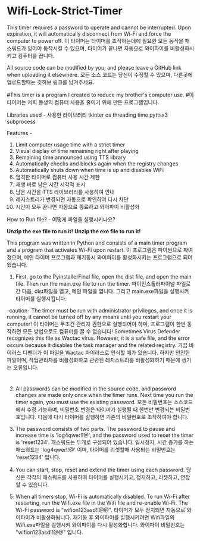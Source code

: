 # Wifi-Lock-Strict-Timer
This timer requires a password to operate and cannot be interrupted. Upon expiration, it will automatically disconnect from Wi-Fi and force the computer to power off.
이 타이머는 타이머를 조작하는데에 필요한 모든 동작을 패스워드가 있어야 동작시킬 수 있으며, 타이머가 끝나면 자동으로 와이파이를 비활성화시키고 컴퓨터를 끕니다.

All source code can be modified by you, and please leave a GitHub link when uploading it elsewhere.
모든 소스 코드는 당신이 수정할 수 있으며, 다른곳에 업로드할때는 깃허브 링크를 남겨주세요.

#This timer is a program I created to reduce my brother's computer use.
#이 타이머는 저희 동생의 컴퓨터 사용을 줄이기 위해 만든 프로그램입니다.

Libraries used -
사용한 라이브러리
tkinter
os
threading
time
pyttsx3
subprocess

Features -
1. Limit computer usage time with a strict timer
2. Visual display of time remaining right after playing
3. Remaining time announced using TTS library
4. Automatically checks and blocks again when the registry changes
5. Automatically shuts down when time is up and disables WiFi
1. 엄격한 타이머로 컴퓨터 사용 시간 제한
2. 재생 바로 남은 시간 시각적 표시
3. 남은 시간을 TTS 라이브러리를 사용하여 안내
4. 레지스트리가 변경되면 자동으로 확인하여 다시 차단
5. 시간이 모두 끝나면 자동으로 종료하고 와이파이 비활성화

How to Run file? - 어떻게 파일을 실행시키나요?

**Unzip the exe file to run it!**
**Unzip the exe file to run it!**

This program was written in Python and consists of a main timer program and a program that activates Wi-Fi upon restart.
이 프로그램은 파이썬으로 짜여졌으며, 메인 타이머 프로그램과 재기동시 와이파이를 활성화시키는 프로그램으로 되어있습니다.

1. First, go to the PyinstallerFinal file, open the dist file, and open the main file. Then run the main.exe file to run the timer.
   파이인스톨러파이널 파일로 간 다음, dist파일을 열고, 메인 파일을 엽니다. 그리고 main.exe파일을 실행시켜 타이머를 실행시킵니다.
   
-caution- 
The timer must be run with administrator privileges, and once it is running, it cannot be turned off by any means until you restart your computer!
이 타이머는 무조건 관리자 권한으로 실행되어야 하며, 프로그램이 한번 동작하면 모든 방법으로도 컴퓨터를 끌 수 없습니다!
Sometimes Virus Defender recognizes this file as Wactac virus. However, it is a safe file, and the error occurs because it disables the task manager and the related registry.
가끔 바이러스 디펜더가 이 파일을 Wactac 파이러스로 인식할 때가 있습니다. 하지만 안전한 파일이며, 작업관리자를 비활성화하고 관련된 레지스트리를 비활성화하기 때문에 생기는 오류입니다.
#

2. All passwords can be modified in the source code, and password changes are made only once when the timer runs. Next time you run the timer again, you must use the existing password.
모든 비밀번호는 소스코드에서 수정 가능하며, 비밀번호 변경은 타이머가 실행될 때 한번만 변경되는 비밀번호입니다. 다음에 다시 타이머를 실행하면 기존의 비밀번호로 조작하여야 합니다.

3. The password consists of two parts. The password to pause and increase time is 'log4qwer!!@', and the password used to reset the timer is 'reset1234'.
패스워드는 두개로 구성되어 있습니다. 일시정지, 시간 증가를 하는 패스워드는 'log4qwer!!@' 이며, 타이머를 리셋할때 사용되는 비밀번호는 'reset1234' 입니다.

4. You can start, stop, reset and extend the timer using each password.
당신은 각각의 패스워드를 사용하여 타이머를 실행시키고, 정지하고, 리셋하고, 연장할 수 있습니다.

5. When all timers stop, Wi-Fi is automatically disabled. To run Wi-Fi after restarting, run the Wifi.exe file in the Wifi file and re-enable Wi-Fi. The Wi-Fi password is "wifion123asd!!@@".
타이머가 모두 정지되면 자동으로 와이파이가 비활성화됩니다. 재기동 후 와이파이를 실행시키려면 Wifi파일의 Wifi.exe파일을 실행시켜 와이파이를 다시 활성화합니다. 와이파이 비밀번호는 "wifion123asd!!@@"  입니다.
